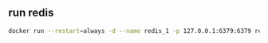 ## run redis
```bash
docker run --restart=always -d --name redis_1 -p 127.0.0.1:6379:6379 redis redis-server
```